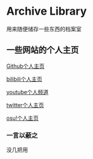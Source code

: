 # Archive Library

用来随便储存一些东西的档案室

## 一些网站的个人主页

[Github个人主页](https://github.com/Yan233333)

[bilibili个人主页](https://space.bilibili.com/180325614)

[youtube个人频道](https://www.youtube.com/channel/UC6WLOHpwHXktPF2qKDOJTGw)

[twitter个人主页](https://twitter.com/Yan2336)

[osu!个人主页](https://osu.ppy.sh/users/20063834)

### 一言以蔽之

没几把用
